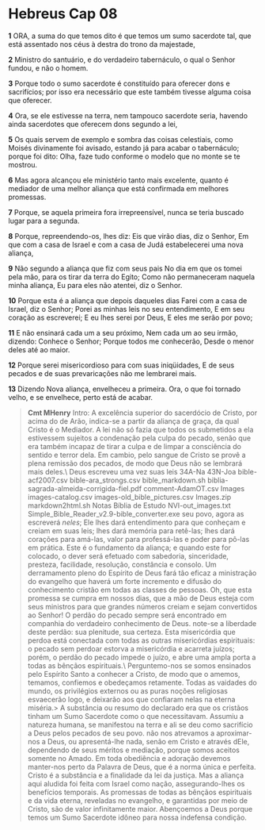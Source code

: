 # Hebreus Cap 08

**1** 	ORA, a suma do que temos dito é que temos um sumo sacerdote tal, que está assentado nos céus à destra do trono da majestade,

**2** 	Ministro do santuário, e do verdadeiro tabernáculo, o qual o Senhor fundou, e não o homem.

**3** 	Porque todo o sumo sacerdote é constituído para oferecer dons e sacrifícios; por isso era necessário que este também tivesse alguma coisa que oferecer.

**4** 	Ora, se ele estivesse na terra, nem tampouco sacerdote seria, havendo ainda sacerdotes que oferecem dons segundo a lei,

**5** 	Os quais servem de exemplo e sombra das coisas celestiais, como Moisés divinamente foi avisado, estando já para acabar o tabernáculo; porque foi dito: Olha, faze tudo conforme o modelo que no monte se te mostrou.

**6** 	Mas agora alcançou ele ministério tanto mais excelente, quanto é mediador de uma melhor aliança que está confirmada em melhores promessas.

**7** 	Porque, se aquela primeira fora irrepreensível, nunca se teria buscado lugar para a segunda.

**8** 	Porque, repreendendo-os, lhes diz: Eis que virão dias, diz o Senhor, Em que com a casa de Israel e com a casa de Judá estabelecerei uma nova aliança,

**9** 	Não segundo a aliança que fiz com seus pais No dia em que os tomei pela mão, para os tirar da terra do Egito; Como não permaneceram naquela minha aliança, Eu para eles não atentei, diz o Senhor.

**10** 	Porque esta é a aliança que depois daqueles dias Farei com a casa de Israel, diz o Senhor; Porei as minhas leis no seu entendimento, E em seu coração as escreverei; E eu lhes serei por Deus, E eles me serão por povo;

**11** 	E não ensinará cada um a seu próximo, Nem cada um ao seu irmão, dizendo: Conhece o Senhor; Porque todos me conhecerão, Desde o menor deles até ao maior.

**12** 	Porque serei misericordioso para com suas iniqüidades, E de seus pecados e de suas prevaricações não me lembrarei mais.

**13** 	Dizendo Nova aliança, envelheceu a primeira. Ora, o que foi tornado velho, e se envelhece, perto está de acabar.


> **Cmt MHenry** Intro: A excelência superior do sacerdócio de Cristo, por acima do de Arão, indica-se a partir da aliança de graça, da qual Cristo é o Mediador. A lei não só fazia que todos os submetidos a ela estivessem sujeitos a condenação pela culpa do pecado, senão que era também incapaz de tirar a culpa e de limpar a consciência do sentido e terror dela. Em cambio, pelo sangue de Cristo se provê a plena remissão dos pecados, de modo que Deus não se lembrará mais deles.\ Deus escreveu uma vez suas leis 34A-Na 43N-Joa bible-acf2007.csv bible-ara_strongs.csv bible_markdown.sh biblia-sagrada-almeida-corrigida-fiel.pdf comment-AdamOT.csv Images images-catalog.csv images-old_bible_pictures.csv Images.zip markdown2html.sh Notas Bíblia de Estudo NVI-out_images.txt Simple_Bible_Reader_v2.9-bible_converter.exe seu povo, agora as escreverá *neles*; Ele lhes dará entendimento para que conheçam e creiam em suas leis; lhes dará memória para retê-las; lhes dará corações para amá-las, valor para professá-las e poder para pô-las em prática. Este é o fundamento da aliança; e quando este for colocado, o dever será efetuado com sabedoria, sinceridade, presteza, facilidade, resolução, constância e consolo. Um derramamento pleno do Espírito de Deus fará tão eficaz a ministração do evangelho que haverá um forte incremento e difusão do conhecimento cristão em todas as classes de pessoas. Oh, que esta promessa se cumpra em nossos dias, que a mão de Deus esteja com seus ministros para que grandes números creiam e sejam convertidos ao Senhor! O perdão do pecado sempre será encontrado em companhia do verdadeiro conhecimento de Deus. note-se a liberdade deste perdão: sua plenitude, sua certeza. Esta misericórdia que perdoa está conectada com todas as outras misericórdias espirituais: o pecado sem perdoar estorva a misericórdia e acarreta juízos; porém, o perdão do pecado impede o juízo, e abre uma ampla porta a todas as bênçãos espirituais.\ Perguntemo-nos se somos ensinados pelo Espírito Santo a conhecer a Cristo, de modo que o amemos, temamos, confiemos e obedeçamos retamente. Todas as vaidades do mundo, os privilégios externos ou as puras noções religiosas esvaecerão logo, e deixarão aos que confiaram nelas na eterna miséria.> A substância ou resumo do declarado era que os cristãos tinham um Sumo Sacerdote como o que necessitavam. Assumiu a natureza humana, se manifestou na terra e ali se deu como sacrifício a Deus pelos pecados de seu povo. não nos atrevamos a aproximar-nos a Deus, ou apresentá-lhe nada, senão em Cristo e através dEle, dependendo de seus méritos e mediação, porque somos aceitos somente no Amado. Em toda obediência e adoração devemos manter-nos perto da Palavra de Deus, que é a norma única e perfeita. Cristo é a substância e a finalidade da lei da justiça. Mas a aliança aqui aludida foi feita com Israel como nação, assegurando-lhes os benefícios temporais. As promessas de todas as bênçãos espirituais e da vida eterna, reveladas no evangelho, e garantidas por meio de Cristo, são de valor infinitamente maior. Abençoemos a Deus porque temos um Sumo Sacerdote idôneo para nossa indefensa condição.
